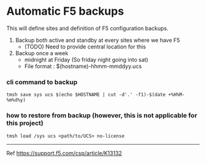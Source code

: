 # Automatic F5 backups 

This will define sites and definition of F5 configuration backups.

1. Backup both active and standby at every sites where we have F5
    * (TODO) Need to provide central location for this
2. Backup once a week
    * midnight at Friday (So friday night going into sat)
    * File format : $(hostname)-hhmm-mmddyy.ucs

### cli command to backup
```
tmsh save sys ucs $(echo $HOSTNAME | cut -d'.' -f1)-$(date +%H%M-%m%d%y)
```

### how to restore from backup (however, this is not applicable for this project)
```
tmsh load /sys ucs <path/to/UCS> no-license
```
___
Ref
https://support.f5.com/csp/article/K13132
